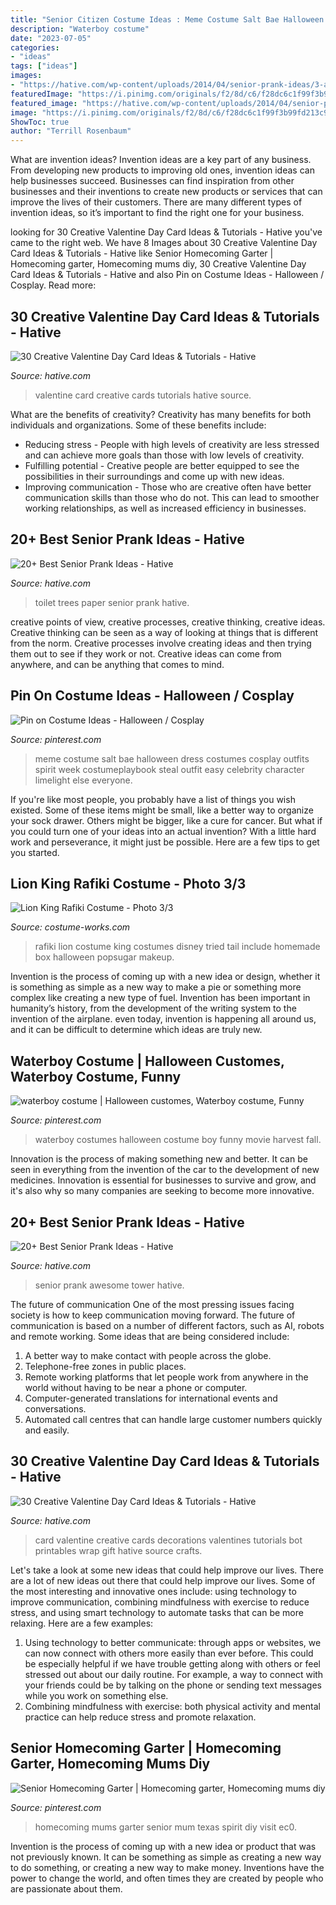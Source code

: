 ```yaml
---
title: "Senior Citizen Costume Ideas : Meme Costume Salt Bae Halloween Dress Costumes Cosplay Outfits Spirit Week Costumeplaybook Steal Outfit Easy Celebrity Character Limelight Else Everyone"
description: "Waterboy costume"
date: "2023-07-05"
categories:
- "ideas"
tags: ["ideas"]
images:
- "https://hative.com/wp-content/uploads/2014/04/senior-prank-ideas/3-awesome-book-tower.jpg"
featuredImage: "https://i.pinimg.com/originals/f2/8d/c6/f28dc6c1f99f3b99fd213c989c0a77b2.jpg"
featured_image: "https://hative.com/wp-content/uploads/2014/04/senior-prank-ideas/3-awesome-book-tower.jpg"
image: "https://i.pinimg.com/originals/f2/8d/c6/f28dc6c1f99f3b99fd213c989c0a77b2.jpg"
ShowToc: true
author: "Terrill Rosenbaum"
---
```



What are invention ideas?
Invention ideas are a key part of any business. From developing new products to improving old ones, invention ideas can help businesses succeed. Businesses can find inspiration from other businesses and their inventions to create new products or services that can improve the lives of their customers. There are many different types of invention ideas, so it’s important to find the right one for your business.

	

		
looking for 30 Creative Valentine Day Card Ideas &amp; Tutorials - Hative you've came to the right web. We have 8 Images about 30 Creative Valentine Day Card Ideas &amp; Tutorials - Hative like Senior Homecoming Garter | Homecoming garter, Homecoming mums diy, 30 Creative Valentine Day Card Ideas &amp; Tutorials - Hative and also Pin on Costume Ideas - Halloween / Cosplay. Read more:
		
    
## 30 Creative Valentine Day Card Ideas &amp; Tutorials - Hative

<img loading=lazy src="https://hative.com/wp-content/uploads/2014/10/valentine-card-ideas/30-valentine-card-ideas.jpg" onerror="this.onerror=null;this.src='https://tse1.mm.bing.net/th?id=OIP.i2UZc6sBWmiWn8CeuLQpFAHaJ6&amp;pid=15.1';" alt="30 Creative Valentine Day Card Ideas &amp; Tutorials - Hative">

_Source: hative.com_

>valentine card creative cards tutorials hative source. 

	

What are the benefits of creativity?
Creativity has many benefits for both individuals and organizations. Some of these benefits include: 
- Reducing stress - People with high levels of creativity are less stressed and can achieve more goals than those with low levels of creativity. 
- Fulfilling potential - Creative people are better equipped to see the possibilities in their surroundings and come up with new ideas. 
- Improving communication - Those who are creative often have better communication skills than those who do not. This can lead to smoother working relationships, as well as increased efficiency in businesses.

    
## 20+ Best Senior Prank Ideas - Hative

<img loading=lazy src="https://hative.com/wp-content/uploads/2014/04/senior-prank-ideas/22-toilet-paper-on-trees.jpg" onerror="this.onerror=null;this.src='https://tse1.mm.bing.net/th?id=OIP.qtnSG_xbVcHUkUckVuoA7QHaFj&amp;pid=15.1';" alt="20+ Best Senior Prank Ideas - Hative">

_Source: hative.com_

>toilet trees paper senior prank hative. 

	

creative points of view, creative processes, creative thinking, creative ideas.
Creative thinking can be seen as a way of looking at things that is different from the norm. Creative processes involve creating ideas and then trying them out to see if they work or not. Creative ideas can come from anywhere, and can be anything that comes to mind.

    
## Pin On Costume Ideas - Halloween / Cosplay

<img loading=lazy src="https://i.pinimg.com/736x/7d/5d/3a/7d5d3a0c101c242740415d7d46157987--bae-meme-character-ideas.jpg" onerror="this.onerror=null;this.src='https://tse1.mm.bing.net/th?id=OIP.HqExa0ZcFs3ScxJwRCMAiQAAAA&amp;pid=15.1';" alt="Pin on Costume Ideas - Halloween / Cosplay">

_Source: pinterest.com_

>meme costume salt bae halloween dress costumes cosplay outfits spirit week costumeplaybook steal outfit easy celebrity character limelight else everyone. 

	

If you're like most people, you probably have a list of things you wish existed. Some of these items might be small, like a better way to organize your sock drawer. Others might be bigger, like a cure for cancer. But what if you could turn one of your ideas into an actual invention? With a little hard work and perseverance, it might just be possible. Here are a few tips to get you started.

    
## Lion King Rafiki Costume - Photo 3/3

<img loading=lazy src="https://photos.costume-works.com/full/rafiki3.jpg" onerror="this.onerror=null;this.src='https://tse3.mm.bing.net/th?id=OIP.gk6pnnW7u5UJuKjNeusKEgHaLM&amp;pid=15.1';" alt="Lion King Rafiki Costume - Photo 3/3">

_Source: costume-works.com_

>rafiki lion costume king costumes disney tried tail include homemade box halloween popsugar makeup. 

	

Invention is the process of coming up with a new idea or design, whether it is something as simple as a new way to make a pie or something more complex like creating a new type of fuel. Invention has been important in humanity’s history, from the development of the writing system to the invention of the airplane. even today, invention is happening all around us, and it can be difficult to determine which ideas are truly new.

    
## Waterboy Costume | Halloween Customes, Waterboy Costume, Funny

<img loading=lazy src="https://i.pinimg.com/originals/f2/8d/c6/f28dc6c1f99f3b99fd213c989c0a77b2.jpg" onerror="this.onerror=null;this.src='https://tse3.mm.bing.net/th?id=OIP.u9ICkfPgt9HsMy5KZ286_AHaJ5&amp;pid=15.1';" alt="waterboy costume | Halloween customes, Waterboy costume, Funny">

_Source: pinterest.com_

>waterboy costumes halloween costume boy funny movie harvest fall. 

	

Innovation is the process of making something new and better. It can be seen in everything from the invention of the car to the development of new medicines. Innovation is essential for businesses to survive and grow, and it's also why so many companies are seeking to become more innovative.

    
## 20+ Best Senior Prank Ideas - Hative

<img loading=lazy src="https://hative.com/wp-content/uploads/2014/04/senior-prank-ideas/3-awesome-book-tower.jpg" onerror="this.onerror=null;this.src='https://tse4.mm.bing.net/th?id=OIP.3R3-MhabnkxHZUD4Alz-8gHaJ2&amp;pid=15.1';" alt="20+ Best Senior Prank Ideas - Hative">

_Source: hative.com_

>senior prank awesome tower hative. 

	

The future of communication
One of the most pressing issues facing society is how to keep communication moving forward. The future of communication is based on a number of different factors, such as AI, robots and remote working. Some ideas that are being considered include: 
1. A better way to make contact with people across the globe. 
2. Telephone-free zones in public places. 
3. Remote working platforms that let people work from anywhere in the world without having to be near a phone or computer. 
4. Computer-generated translations for international events and conversations. 
5. Automated call centres that can handle large customer numbers quickly and easily.

    
## 30 Creative Valentine Day Card Ideas &amp; Tutorials - Hative

<img loading=lazy src="https://hative.com/wp-content/uploads/2014/10/valentine-card-ideas/18-valentine-card-ideas.jpg" onerror="this.onerror=null;this.src='https://tse1.mm.bing.net/th?id=OIP.q4TQcFCQEtA37eTCNez9GwHaLH&amp;pid=15.1';" alt="30 Creative Valentine Day Card Ideas &amp; Tutorials - Hative">

_Source: hative.com_

>card valentine creative cards decorations valentines tutorials bot printables wrap gift hative source crafts. 

	

Let's take a look at some new ideas that could help improve our lives.
There are a lot of new ideas out there that could help improve our lives. Some of the most interesting and innovative ones include: using technology to improve communication, combining mindfulness with exercise to reduce stress, and using smart technology to automate tasks that can be more relaxing. Here are a few examples: 
1. Using technology to better communicate: through apps or websites, we can now connect with others more easily than ever before. This could be especially helpful if we have trouble getting along with others or feel stressed out about our daily routine. For example, a way to connect with your friends could be by talking on the phone or sending text messages while you work on something else. 
2. Combining mindfulness with exercise: both physical activity and mental practice can help reduce stress and promote relaxation.

    
## Senior Homecoming Garter | Homecoming Garter, Homecoming Mums Diy

<img loading=lazy src="https://i.pinimg.com/originals/52/2f/0c/522f0cdad12664e76c24a3f7992b16cf.jpg" onerror="this.onerror=null;this.src='https://tse3.mm.bing.net/th?id=OIP.sGaRETSBDhZgaHsbLdrVKgHaJ4&amp;pid=15.1';" alt="Senior Homecoming Garter | Homecoming garter, Homecoming mums diy">

_Source: pinterest.com_

>homecoming mums garter senior mum texas spirit diy visit ec0. 

	

Invention is the process of coming up with a new idea or product that was not previously known. It can be something as simple as creating a new way to do something, or creating a new way to make money. Inventions have the power to change the world, and often times they are created by people who are passionate about them.

